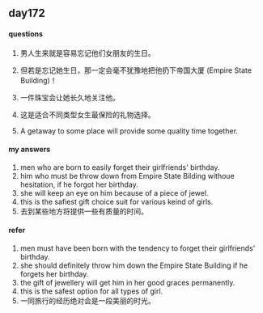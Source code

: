 ## day172

#### questions

1.  男人生来就是容易忘记他们女朋友的生日。 

2.  但若是忘记她生日，那一定会毫不犹豫地把他扔下帝国大厦 (Empire State Building)！

3.  一件珠宝会让她长久地关注他。

4.  这是适合不同类型女生最保险的礼物选择。

5.  A getaway to some place will provide some quality time together. 

#### my answers

1. men who are born to easily forget their girlfriends' birthday.
2. him who must be throw down from Empire State Bilding withoue hesitation, if he forgot her birthday.
3. she will keep an eye on him because of a piece of jewel.
4. this is the safiest gift choice suit for various keind of girls.
5. 去到某些地方将提供一些有质量的时间。


#### refer

1. men must have been born with the tendency to forget their girlfriends' birthday.
2. she should definitely throw him down the Empire State Building if he forgets her birthday.
3. the gift of jewellery will get him in her good graces permanently.
4. this is the safest option for all types of girl.
5. 一同旅行的经历绝对会是一段美丽的时光。
